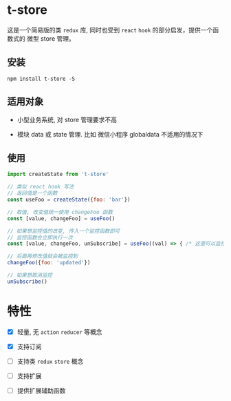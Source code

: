 # t-store

这是一个简易版的类 `redux` 库, 同时也受到 `react` `hook` 的部分启发，提供一个函数式的 微型 store 管理。

## 安装

`npm install t-store -S`

## 适用对象

* 小型业务系统, 对 store 管理要求不高

* 模块 data 或 state 管理. 比如 微信小程序 globaldata 不适用的情况下

## 使用

```javascript
import createState from 't-store'

// 类似 react hook 写法
// 返回值是一个函数
const useFoo = createState({foo: 'bar'})

// 取值, 改变值统一使用 changeFoo 函数
const [value, changeFoo] = useFoo()

// 如果想监控值的改变, 传入一个监控函数即可
// 监控函数会立即执行一次
const [value, changeFoo, unSubscribe] = useFoo((val) => { /* 这里可以监控 val 的改变, 比如进行 setState */ })

// 后面再修改值就会被监控到
changeFoo({foo: 'updated'})

// 如果想取消监控
unSubscribe()

```

# 特性

* [x] 轻量, 无 `action` `reducer` 等概念

* [x] 支持订阅

* [ ] 支持类 `redux` `store` 概念

* [ ] 支持扩展

* [ ] 提供扩展辅助函数
